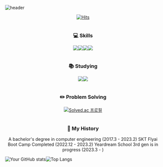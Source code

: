 ![header](https://capsule-render.vercel.app/api?type=waving&color=auto&height=300&section=header&text=Hi%20I'm%20SangMin%20✌️&fontSize=40)

<div align="center">
 
 [![Hits](https://hits.seeyoufarm.com/api/count/incr/badge.svg?url=https%3A%2F%2Fgithub.com%2Fpsmin0325&count_bg=%233DA2C8&title_bg=%23555555&icon=&icon_color=%23E7E7E7&title=hits&edge_flat=false)](https://hits.seeyoufarm.com)
 <br/>
 <br/>
<!--### 🚀 Introduction-->
 
### 💻 Skills
 <img src="https://img.shields.io/badge/Python-3776AB?style=for-the-badge&logo=Python&logoColor=white"/><img src="https://img.shields.io/badge/Unity-FFFFFF?style=for-the-badge&logo=Unity&logoColor=black"/><img src="https://img.shields.io/badge/C Sharp-239120?style=for-the-badge&logo=C Sharp&logoColor=white"/><img src="https://img.shields.io/badge/Java-FFA726?style=for-the-badge&logo=Java&logoColor=white"/>
 <br/>
 <br/>
### 📚 Studying
 
 <img src="https://img.shields.io/badge/PyTorch-#239120?style=for-the-badge&logo=PyTorch&logoColor=white"/><img src="https://img.shields.io/badge/Linear Algebra-#8A2BE2?style=for-the-badge&logo=[Tech Stack]&logoColor=white"/>
 <br/>
 <br/>
### ✏️ Problem Solving
 
 [![Solved.ac
 프로필](http://mazassumnida.wtf/api/generate_badge?boj=psmin0325)](https://solved.ac/psmin0325)
 <br/>
 <br/>
 ### 📜 My History
 A bachelor's degree in computer engineering (2017.3 - 2023.2)
 SKT Flyai Boot Camp Completed (2022.12 - 2023.2)
 Yeardream School 3rd gen is in progress (2023.3 - )

</div>

![Your GitHub stats](https://github-readme-stats.vercel.app/api?username=psmin0325&show_icons=true&theme=tokyonight)![Top Langs](https://github-readme-stats.vercel.app/api/top-langs/?username=psmin0325&layout=compact&theme=tokyonight)
